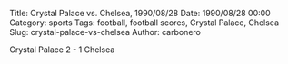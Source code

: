Title: Crystal Palace vs. Chelsea, 1990/08/28
Date: 1990/08/28 00:00
Category: sports
Tags: football, football scores, Crystal Palace, Chelsea
Slug: crystal-palace-vs-chelsea
Author: carbonero


Crystal Palace 2 - 1 Chelsea
